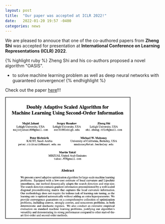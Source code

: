 ```yaml
---
layout: post
title:  "Our paper was accepted at ICLR 2022!"
date:   2022-01-20 19:57 -0400
categories: news
---
```

<style>
.center {
  display: block;
  margin-left: auto;
  margin-right: auto;
  width: 50%;
}
img {
  border: 2px solid #555;
}
</style>
<script src="https://kit.fontawesome.com/7812f4f196.js" crossorigin="anonymous"></script>

We are pleased to annouce that one of the co-authored papers from <b>Zheng Shi</b> <a href="https://www.linkedin.com/in/zhengmartinshi/"><i class="fab fa-linkedin"></i></a><a href="https://coral.ise.lehigh.edu/zhs310/"><i class="fas fa-home"></i></a> was accepted for presentation at <b>International Conference on Learning Representations (ICLR) 2022</b>. 

{% highlight ruby %} 
Zheng Shi and his co-authors proposed a novel algorithm "OASIS". 
- to solve machine learning problem as well as deep neural networks with guaranteed convergence!
{% endhighlight %}

Check out the paper <a href="https://arxiv.org/abs/2109.05198">here</a>!!!


<img src="/blogpics/paper.jpg" alt="" style="width:80%;">


